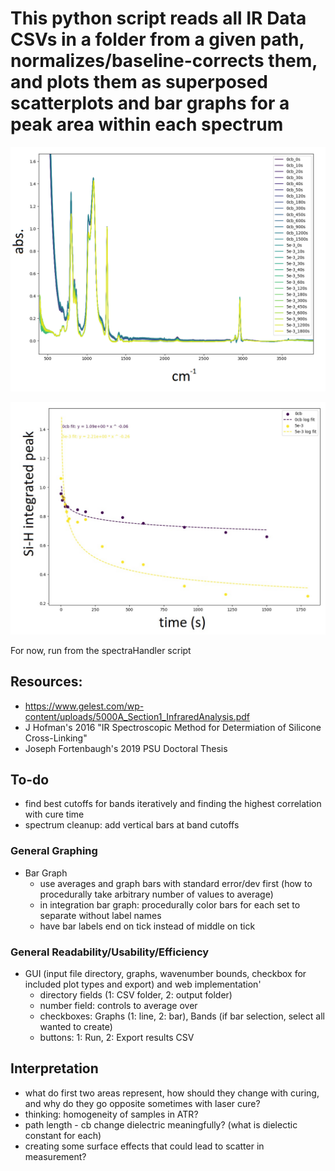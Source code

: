 # This python script reads all IR Data CSVs in a folder from a given path, normalizes/baseline-corrects them, and plots them as superposed scatterplots and bar graphs for a peak area within each spectrum

![spectra](exports\laser-loading-time-spectra.png "Lased PDMS: loading vs time spectra")

![scatter](exports\laser-loading-time-scatterfit.jpg "Lased PDMS: loading vs time scatterfit")

For now, run from the spectraHandler script

## Resources:
 - https://www.gelest.com/wp-content/uploads/5000A_Section1_InfraredAnalysis.pdf
 - J Hofman's 2016 "IR Spectroscopic Method for Determiation of Silicone Cross-Linking"
 - Joseph Fortenbaugh's 2019 PSU Doctoral Thesis

## To-do

 - find best cutoffs for bands iteratively and finding the highest correlation with cure time
 - spectrum cleanup: add vertical bars at band cutoffs

### General Graphing
- Bar Graph
    - use averages and graph bars with standard error/dev first (how to procedurally take arbitrary number of values to average)
    - in integration bar graph: procedurally color bars for each set to separate without label names
    - have bar labels end on tick instead of middle on tick

### General Readability/Usability/Efficiency
- GUI (input file directory, graphs, wavenumber bounds, checkbox for included plot types and export) and web implementation'
    - directory fields (1: CSV folder, 2: output folder)
    - number field: controls to average over
    - checkboxes: Graphs (1: line, 2: bar), Bands (if bar selection, select all wanted to create)
    - buttons: 1: Run, 2: Export results CSV

## Interpretation
- what do first two areas represent, how should they change with curing, and why do they go opposite sometimes with laser cure?
- thinking: homogeneity of samples in ATR?
- path length - cb change dielectric meaningfully? (what is dielectic constant for each)
- creating some surface effects that could lead to scatter in measurement?